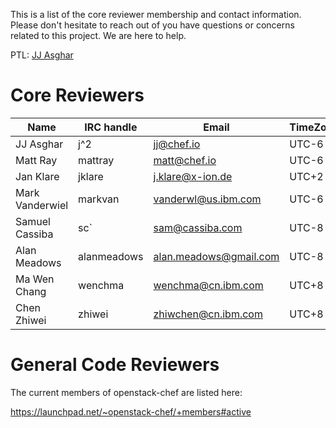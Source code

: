 
This is a list of the core reviewer membership and contact information. Please don't hesitate to reach out of you have questions or concerns related to this project. We are here to help.

PTL: [JJ Asghar](mailto:jj@chef.io?subject=[chef]%20Question%20about%20OpenStack%20and%20Chef)

# Core Reviewers

| Name | IRC handle | Email | TimeZone |
| ---- | ---------- | ----- | -------- |
| JJ Asghar | j^2 | jj@chef.io | UTC-6 |
| Matt Ray | mattray | matt@chef.io | UTC-6 |
| Jan Klare | jklare | j.klare@x-ion.de | UTC+2 |
| Mark Vanderwiel | markvan | vanderwl@us.ibm.com | UTC-6 |
| Samuel Cassiba | sc` | sam@cassiba.com | UTC-8 |
| Alan Meadows | alanmeadows | alan.meadows@gmail.com | UTC-8 |
| Ma Wen Chang | wenchma | wenchma@cn.ibm.com | UTC+8 |
| Chen Zhiwei | zhiwei | zhiwchen@cn.ibm.com | UTC+8 |

# General Code Reviewers

The current members of openstack-chef are listed here:

  https://launchpad.net/~openstack-chef/+members#active
